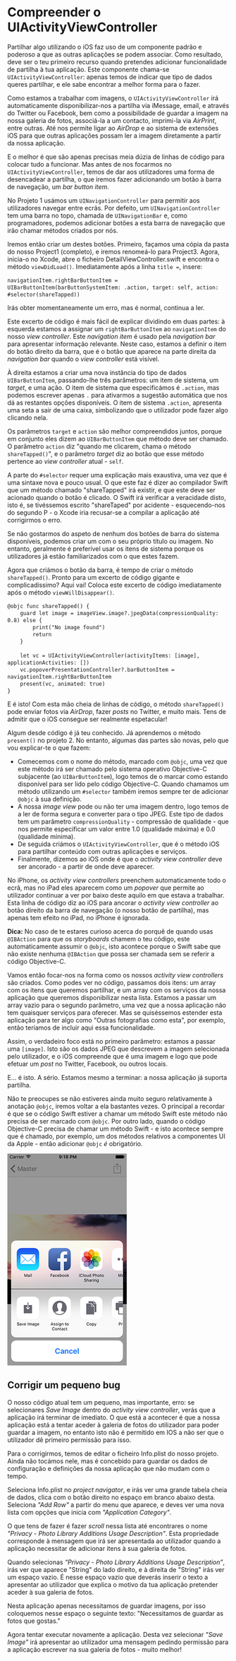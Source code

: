 # Compreender o UIActivityViewController

<!-- YOUTUBE: _bjMK-c1EV8 -->

Partilhar algo utilizando o iOS faz uso de um componente padrão e poderoso a que as outras aplicações se podem associar. Como resultado, deve ser o teu primeiro recurso quando pretendes adicionar funcionalidade de partilha à tua aplicação. Este componente chama-se `UIActivityViewController`: apenas temos de indicar que tipo de dados queres partilhar, e ele sabe encontrar a melhor forma para o fazer.

Como estamos a trabalhar com imagens, o `UIActivityViewController` irá automaticamente disponibilizar-nos a partilha via iMessage, email, e através do Twitter ou Facebook, bem como a possibilidade de guardar a imagem na nossa galeria de fotos, associá-la a um contacto, imprimi-la via *AirPrint*, entre outras. Até nos permite ligar ao *AirDrop* e ao sistema de extensões iOS para que outras aplicações possam ler a imagem diretamente a partir da nossa aplicação.

E o melhor é que são apenas precisas meia dúzia de linhas de código para colocar tudo a funcionar. Mas antes de nos focarmos no `UIActivityViewController`, temos de dar aos utilizadores uma forma de desencadear a partilha, o que iremos fazer adicionando um botão à barra de navegação, um *bar button item*.

No Projeto 1 usámos um `UINavigationController` para permitir aos utilizadores navegar entre ecrãs. Por defeito, um `UINavigationController` tem uma barra no topo, chamada de `UINavigationBar` e, como programadores, podemos adicionar botões a esta barra de navegação que irão chamar métodos criados por nós.

Iremos então criar um destes botões. Primeiro, façamos uma cópia da pasta do nosso Project1 (completo), e iremos renomeá-lo para Project3. Agora, inicia-o no Xcode, abre o ficheiro DetailViewController.swift e encontra o método `viewDidLoad()`. Imediatamente após a linha `title =`, insere:

    navigationItem.rightBarButtonItem = UIBarButtonItem(barButtonSystemItem: .action, target: self, action: #selector(shareTapped))

Irás obter momentaneamente um erro, mas é normal, continua a ler.

Este excerto de código é mais fácil de explicar dividindo em duas partes: à esquerda estamos a assignar um `rightBarButtonItem` ao `navigationItem` do nosso *view controller*. Este *navigation item* é usado pela *navigation bar* para apresentar informação relevante. Neste caso, estamos a definir o item do botão direito da barra, que é o botão que aparece na parte direita da *navigation bar* quando o *view controller* está visível.

À direita estamos a criar uma nova instância do tipo de dados `UIBarButtonItem`, passando-lhe três parâmetros: um item de sistema, um *target*, e uma ação. O item de sistema que especificámos é `.action`, mas podemos escrever apenas `.` para ativarmos a sugestão automática que nos dá as restantes opções disponíveis. O item de sistema `.action`, apresenta uma seta a sair de uma caixa, simbolizando que o utilizador pode fazer algo clicando nela.

Os parâmetros `target` e `action` são melhor compreendidos juntos, porque em conjunto eles dizem ao `UIBarButtonItem` que método deve ser chamado. O parâmetro `action` diz "quando me clicarem, chama o método `shareTapped()`", e o parâmetro *target* diz ao botão que esse método pertence ao *view controller* atual - `self`.

A parte do `#selector` requer uma explicação mais exaustiva, uma vez que é uma sintaxe nova e pouco usual. O que este faz é dizer ao compilador Swift que um método chamado "shareTapped" irá existir, e que este deve ser acionado quando o botão é clicado. O Swift irá verificar a veracidade disto, isto é, se tivéssemos escrito "shareTaped" por acidente - esquecendo-nos do segundo P - o Xcode iria recusar-se a compilar a aplicação até corrigirmos o erro.

Se não gostarmos do aspeto de nenhum dos botões de barra do sistema disponíveis, podemos criar um com o seu próprio título ou imagem. No entanto, geralmente é preferível usar os itens de sistema porque os utilizadores já estão familiarizados com o que estes fazem.

Agora que criámos o botão da barra, é tempo de criar o método `shareTapped()`. Pronto para um excerto de código gigante e complicadíssimo? Aqui vai! Coloca este excerto de código imediatamente após o método `viewWillDisappear()`.

    @objc func shareTapped() {
        guard let image = imageView.image?.jpegData(compressionQuality: 0.8) else {
            print("No image found")
            return
        }
        
        let vc = UIActivityViewController(activityItems: [image], applicationActivities: [])
        vc.popoverPresentationController?.barButtonItem = navigationItem.rightBarButtonItem
        present(vc, animated: true)
    }

E é isto! Com esta mão cheia de linhas de código, o método `shareTapped()` pode enviar fotos via *AirDrop*, fazer *posts* no Twitter, e muito mais. Tens de admitir que o iOS consegue ser realmente espetacular!

Algum desde código é já teu conhecido. Já aprendemos o método `present()` no projeto 2. No entanto, algumas das partes são novas, pelo que vou explicar-te o que fazem: 
- Comecemos com o nome do método, marcado com `@objc`, uma vez que este método irá ser chamado pelo sistema operativo Objective-C subjacente (ao `UIBarButtonItem`), logo temos de o marcar como estando disponível para ser lido pelo código Objective-C. Quando chamamos um método utilizando um `#selector` também iremos sempre ter de adicionar `@objc` à sua definição.
- A nossa *image view* pode ou não ter uma imagem dentro, logo temos de a ler de forma segura e converter para o tipo JPEG. Este tipo de dados tem um parâmetro `compressionQuality` -  compressão de qualidade - que nos permite especificar um valor entre 1.0 (qualidade máxima) e 0.0 (qualidade mínima).
- De seguida criámos o `UIActivityViewController`, que é o método iOS para partilhar conteúdo com outras aplicações e serviços.
- Finalmente, dizemos ao iOS onde é que o *activity view controller* deve ser ancorado - a partir de onde deve aparecer.

No iPhone, os *activity view controllers* preenchem automaticamente todo o ecrã, mas no iPad eles aparecem como um *popover* que permite ao utilizador continuar a ver por baixo deste aquilo em que estava a trabalhar.  Esta linha de código diz ao iOS para ancorar o *activity view controller* ao botão direito da barra de navegação (o nosso botão de partilha), mas apenas tem efeito no iPad, no iPhone é ignorada.

**Dica:** No caso de te estares curioso acerca do porquê de quando usas `@IBAction` para que os *storyboards* chamem o teu código, este automaticamente assumir o `@objc`, isto acontece porque o Swift sabe que não existe nenhuma `@IBAction` que possa ser chamada sem se referir a código Objective-C.

Vamos então focar-nos na forma como os nossos *activity view controllers* são criados. Como podes ver no código, passamos dois itens: um array com os itens que queremos partilhar, e um array com os serviços da nossa aplicação que queremos disponibilizar nesta lista. Estamos a passar um array vazio para o segundo parâmetro, uma vez que a nossa aplicação não tem quaisquer serviços para oferecer. Mas se quiséssemos estender esta aplicação para ter algo como "Outras fotografias como esta", por exemplo, então teríamos de incluir aqui essa funcionalidade.

Assim, o verdadeiro foco está no primeiro parâmetro: estamos a passar uma `[image]`. Isto são os dados JPEG que descrevem a imagem selecionada pelo utilizador, e o iOS compreende que é uma imagem e logo que pode efetuar um *post* no Twitter, Facebook, ou outros locais.

E... é isto. A sério. Estamos mesmo a terminar: a nossa aplicação já suporta partilha.

Não te preocupes se não estiveres ainda muito seguro relativamente à anotação `@objc`, iremos voltar a ela bastantes vezes. O principal a recordar é que se o código Swift estiver a chamar um método Swift este método não precisa de ser marcado com `@objc`. Por outro lado, quando o código Objective-C precisa de chamar um método Swift - e isto acontece sempre que é chamado, por exemplo, um dos métodos relativos a componentes UI da Apple - então adicionar `@objc` *é* obrigatório.

![UIActivityViewController permite partilhar, imprimir, guardar e mais - tudo em duas linhas de código!](3-1.png)


## Corrigir um pequeno bug

O nosso código atual tem um pequeno, mas importante, erro: se selecionares *Save Image* dentro do *activity view controller*, verás que a aplicação irá terminar de imediato. O que está a acontecer é que a nossa aplicação está a tentar aceder à galeria de fotos do utilizador para poder guardar a imagem, no entanto isto não é permitido em IOS a não ser que o utilizador dê primeiro permissão para isso.

Para o corrigirmos, temos de editar o ficheiro Info.plist do nosso projeto. Ainda não tocámos nele, mas é concebido para guardar os dados de configuração e definições da nossa aplicação que não mudam com o tempo. 

Seleciona Info.plist no *project navigator*, e irás ver uma grande tabela cheia de dados, clica com o botão direito no espaço em branco abaixo desta. Seleciona *"Add Row"* a partir do menu que aparece, e deves ver uma nova lista com opções que inicia com *"Application Category"*.

O que tens de fazer é fazer *scroll* nessa lista até encontrares o nome *"Privacy - Photo Library Additions Usage Description"*. Esta propriedade corresponde à mensagem que irá ser apresentada ao utilizador quando a aplicação necessitar de adicionar itens à sua galeria de fotos.

Quando selecionas *“Privacy - Photo Library Additions Usage Description”*, irás ver que aparece "String" do lado direito, e à direita de "String" irás ver um espaço vazio. É nesse espaço vazio que deverás inserir o texto a apresentar ao utilizador que explica o motivo da tua aplicação pretender aceder à sua galeria de fotos.

Nesta aplicação apenas necessitamos de guardar imagens, por isso coloquemos nesse espaço o seguinte texto: "Necessitamos de guardar as fotos que gostas."

Agora tentar executar novamente a aplicação. Desta vez selecionar *"Save Image"* irá apresentar ao utilizador uma mensagem pedindo permissão para a aplicação escrever na sua galeria de fotos - muito melhor!

